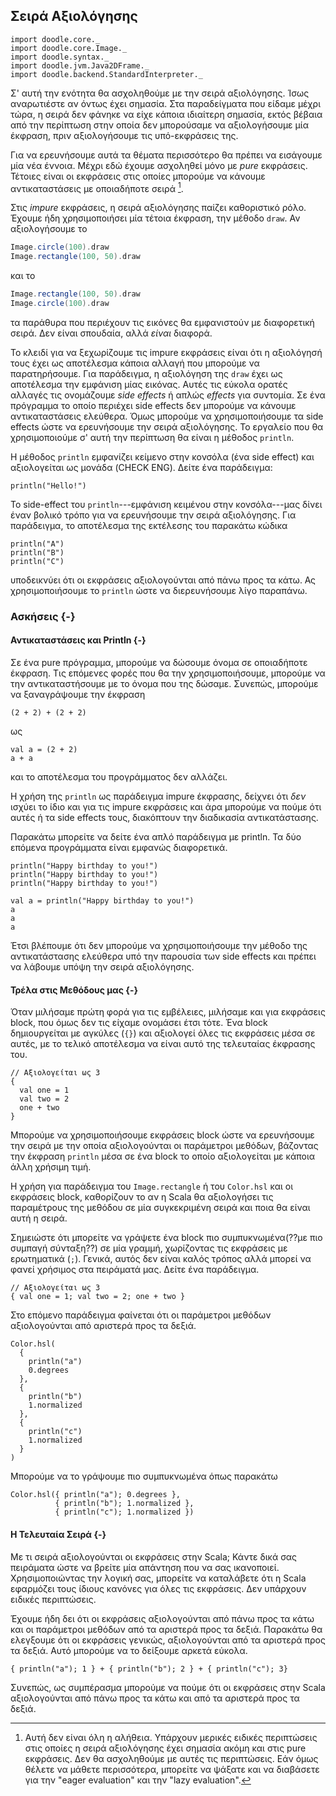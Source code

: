 ## Σειρά Αξιολόγησης

```tut:invisible
import doodle.core._
import doodle.core.Image._
import doodle.syntax._
import doodle.jvm.Java2DFrame._
import doodle.backend.StandardInterpreter._
```

Σ' αυτή την ενότητα θα ασχοληθούμε με την σειρά αξιολόγησης.
Ίσως αναρωτιέστε αν όντως έχει σημασία.
Στα παραδείγματα που είδαμε μέχρι τώρα, η σειρά δεν φάνηκε να είχε κάποια ιδιαίτερη σημασία, εκτός βέβαια από την περίπτωση στην οποία δεν μπορούσαμε να αξιολογήσουμε μία έκφραση, πριν αξιολογήσουμε τις υπό-εκφράσεις της.

Για να ερευνήσουμε αυτά τα θέματα περισσότερο θα πρέπει να εισάγουμε μία νέα έννοια.
Μέχρι εδώ έχουμε ασχοληθεί μόνο με *pure* εκφράσεις.
Τέτοιες είναι οι εκφράσεις στις οποίες μπορούμε να κάνουμε αντικαταστάσεις με οποιαδήποτε σειρά [^ειδικές-περιπτώσεις].

Στις *impure* εκφράσεις, η σειρά αξιολόγησης παίζει καθοριστικό ρόλο.
Έχουμε ήδη χρησιμοποιήσει μία τέτοια έκφραση, την μέθοδο `draw`.
Αν αξιολογήσουμε τo

```scala
Image.circle(100).draw
Image.rectangle(100, 50).draw
```

και τo

```scala
Image.rectangle(100, 50).draw
Image.circle(100).draw
```

τα παράθυρα που περιέχουν τις εικόνες θα εμφανιστούν με διαφορετική σειρά.
Δεν είναι σπουδαία, αλλά *είναι* διαφορά.

Το κλειδί για να ξεχωρίζουμε τις impure εκφράσεις είναι ότι η αξιολόγησή τους έχει ως αποτέλεσμα κάποια αλλαγή που μπορούμε να παρατηρήσουμε.
Για παράδειγμα, η αξιολόγηση της `draw` έχει ως αποτέλεσμα την εμφάνιση μίας εικόνας.
Αυτές τις εύκολα ορατές αλλαγές τις ονομάζουμε *side effects* ή απλώς *effects* για συντομία.
Σε ένα πρόγραμμα το οποίο περιέχει side effects δεν μπορούμε να κάνουμε αντικαταστάσεις ελεύθερα.
Όμως μπορούμε να χρησιμοποιήσουμε τα side effects ώστε να ερευνήσουμε την σειρά αξιολόγησης.
Το εργαλείο που θα χρησιμοποιούμε σ' αυτή την περίπτωση θα είναι η μέθοδος `println`.

Η μέθοδος `println` εμφανίζει κείμενο στην κονσόλα (ένα side effect) και αξιολογείται ως μονάδα (CHECK ENG).
Δείτε ένα παράδειγμα:

```tut:book
println("Hello!")
```

Το side-effect του `println`---εμφάνιση κειμένου στην κονσόλα---μας δίνει έναν βολικό τρόπο για να ερευνήσουμε την σειρά αξιολόγησης.
Για παράδειγμα, το αποτέλεσμα της εκτέλεσης του παρακάτω κώδικα

```tut:book
println("A")
println("B")
println("C")
```

υποδεικνύει ότι οι εκφράσεις αξιολογούνται από πάνω προς τα κάτω.
Ας χρησιμοποιήσουμε το `println` ώστε να διερευνήσουμε λίγο παραπάνω.


### Ασκήσεις {-}

#### Αντικαταστάσεις και Println {-}

Σε ένα pure πρόγραμμα, μπορούμε να δώσουμε όνομα σε οποιαδήποτε έκφραση. Τις επόμενες φορές που θα την χρησιμοποιήσουμε, μπορούμε να την αντικαταστήσουμε με το όνομα που της δώσαμε.
Συνεπώς, μπορούμε να ξαναγράψουμε την έκφραση

```tut:silent:book
(2 + 2) + (2 + 2)
```

ως

```tut:silent:book
val a = (2 + 2)
a + a
```

και το αποτέλεσμα του προγράμματος δεν αλλάζει.

Η χρήση της `println` ως παράδειγμα impure έκφρασης, δείχνει ότι *δεν* ισχύει το ίδιο και για τις impure εκφράσεις και άρα μπορούμε να πούμε ότι αυτές ή τα side effects τους, διακόπτουν την διαδικασία αντικατάστασης.

<div class="solution">
Παρακάτω μπορείτε να δείτε ένα απλό παράδειγμα με println.
Τα δύο επόμενα προγράμματα είναι εμφανώς διαφορετικά.

```tut:book
println("Happy birthday to you!")
println("Happy birthday to you!")
println("Happy birthday to you!")
```

```tut:book
val a = println("Happy birthday to you!")
a
a 
a
```

Έτσι βλέπουμε ότι δεν μπορούμε να χρησιμοποιήσουμε την μέθοδο της αντικατάστασης ελεύθερα υπό την παρουσία των side effects και πρέπει να λάβουμε υπόψη την σειρά αξιολόγησης.
</div>


#### Τρέλα στις Μεθόδους μας {-}

Όταν μιλήσαμε πρώτη φορά για τις εμβέλειες, μιλήσαμε και για εκφράσεις block, που όμως δεν τις είχαμε ονομάσει έτσι τότε.
Ένα block δημιουργείται με αγκύλες (`{}`) και αξιολογεί όλες τις εκφράσεις μέσα σε αυτές, με το τελικό αποτέλεσμα να είναι αυτό της τελευταίας έκφρασης του.

```tut:book
// Αξιολογείται ως 3
{
  val one = 1
  val two = 2
  one + two
}
```

Μπορούμε να χρησιμοποιήσουμε εκφράσεις block ώστε να ερευνήσουμε την σειρά με την οποία αξιολογούνται οι παράμετροι μεθόδων, βάζοντας την έκφραση `println` μέσα σε ένα block το οποίο αξιολογείται με κάποια άλλη χρήσιμη τιμή.

Η χρήση για παράδειγμα του `Image.rectangle` ή του `Color.hsl` και οι εκφράσεις block, καθορίζουν το αν η Scala θα αξιολογήσει τις παραμέτρους της μεθόδου σε μία συγκεκριμένη σειρά και ποια θα είναι αυτή η σειρά.

Σημειώστε ότι μπορείτε να γράψετε ένα block πιο συμπυκνωμένα(??με πιο συμπαγή σύνταξη??) σε μία γραμμή, χωρίζοντας τις εκφράσεις με ερωτηματικά (`;`).
Γενικά, αυτός δεν είναι καλός τρόπος αλλά μπορεί να φανεί χρήσιμος στα πειράματά μας.
Δείτε ένα παράδειγμα.

```tut:book
// Αξιολογείται ως 3
{ val one = 1; val two = 2; one + two }
```

<div class="solution">
Στο επόμενο παράδειγμα φαίνεται ότι οι παράμετροι μεθόδων αξιολογούνται από αριστερά προς τα δεξιά.

```tut:book
Color.hsl(
  {
    println("a")
    0.degrees
  },
  {
    println("b")
    1.normalized
  },
  { 
    println("c")
    1.normalized
  }
)
```

Μπορούμε να το γράψουμε πιο συμπυκνωμένα όπως παρακάτω
```tut:book
Color.hsl({ println("a"); 0.degrees },
          { println("b"); 1.normalized },
          { println("c"); 1.normalized })
```
</div>


#### Η Τελευταία Σειρά  {-}

Με τι σειρά αξιολογούνται οι εκφράσεις στην Scala;
Κάντε δικά σας πειράματα ώστε να βρείτε μία απάντηση που να σας ικανοποιεί.
Χρησιμοποιώντας την λογική σας, μπορείτε να καταλάβετε ότι η Scala εφαρμόζει τους ίδιους κανόνες για όλες τις εκφράσεις.
Δεν υπάρχουν ειδικές περιπτώσεις.

<div class="solution">
Έχουμε ήδη δει ότι οι εκφράσεις αξιολογούνται από πάνω προς τα κάτω και οι παράμετροι μεθόδων από τα αριστερά προς τα δεξιά.
Παρακάτω θα ελεγξουμε ότι οι εκφράσεις γενικώς, αξιολογούνται από τα αριστερά προς τα δεξιά.
Αυτό μπορούμε να το δείξουμε αρκετά εύκολα.

```tut:book
{ println("a"); 1 } + { println("b"); 2 } + { println("c"); 3}
```

Συνεπώς, ως συμπέρασμα μπορούμε να πούμε ότι οι εκφράσεις στην Scala αξιολογούνται από πάνω προς τα κάτω και από τα αριστερά προς τα δεξιά.
</div>

[^ειδικές-περιπτώσεις]: Αυτή δεν είναι όλη η αλήθεια. Υπάρχουν μερικές ειδικές περιπτώσεις στις οποίες η σειρά αξιολόγησης έχει σημασία ακόμη και στις pure εκφράσεις. Δεν θα ασχοληθούμε με αυτές τις περιπτώσεις. Εάν όμως θέλετε να μάθετε περισσότερα, μπορείτε να ψάξατε και να διαβάσετε για την "eager evaluation" και την "lazy evaluation".
